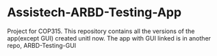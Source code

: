 # Assistech-ARBD-Testing-App
Project for COP315.
This repository contains all the versions of the app(except GUI) created unitl now.
The app with GUI linked is in another repo, ARBD-Testing-GUI
